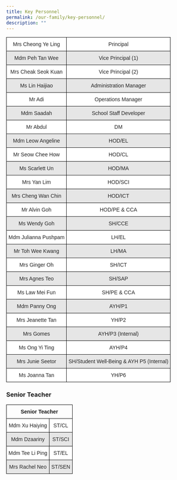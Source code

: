 ```yaml
---
title: Key Personnel
permalink: /our-family/key-personnel/
description: ""
---
```

<style type="text/css">
.tg  {border-collapse:collapse;border-spacing:0;}
.tg td{border-color:black;border-style:solid;border-width:1px;font-family:Arial, sans-serif;font-size:14px;
  overflow:hidden;padding:10px 5px;word-break:normal;}
.tg th{border-color:black;border-style:solid;border-width:1px;font-family:Arial, sans-serif;font-size:14px;
  font-weight:normal;overflow:hidden;padding:10px 5px;word-break:normal;}
.tg .tg-baqh{text-align:center;vertical-align:top}
.tg .tg-a3j2{background-color:#FFF;color:#222;text-align:center;vertical-align:middle}
.tg .tg-gj5f{background-color:#E6E6E6;color:#222;text-align:center;vertical-align:middle}
</style>
<table class="tg">
<thead>
  <tr>
    <th class="tg-a3j2">Mrs Cheong Ye Ling</th>
    <th class="tg-a3j2">Principal</th>
  </tr>
</thead>
<tbody>
  <tr>
    <td class="tg-gj5f">Mdm Peh Tan Wee</td>
    <td class="tg-gj5f">Vice Principal (1)</td>
  </tr>
  <tr>
    <td class="tg-a3j2">Mrs Cheak Seok Kuan</td>
    <td class="tg-a3j2">Vice Principal (2)</td>
  </tr>
  <tr>
    <td class="tg-gj5f">Ms Lin Haijiao</td>
    <td class="tg-gj5f">Administration Manager</td>
  </tr>
  <tr>
    <td class="tg-a3j2">Mr Adi</td>
    <td class="tg-a3j2">Operations Manager</td>
  </tr>
  <tr>
    <td class="tg-gj5f">Mdm Saadah</td>
    <td class="tg-gj5f">School Staff Developer</td>
  </tr>
  <tr>
    <td class="tg-a3j2">Mr Abdul</td>
    <td class="tg-a3j2">DM</td>
  </tr>
  <tr>
    <td class="tg-gj5f">Mdm Leow Angeline</td>
    <td class="tg-gj5f">HOD/EL</td>
  </tr>
  <tr>
    <td class="tg-a3j2">Mr Seow Chee How</td>
    <td class="tg-a3j2">HOD/CL</td>
  </tr>
  <tr>
    <td class="tg-gj5f">Ms Scarlett Un</td>
    <td class="tg-gj5f">HOD/MA</td>
  </tr>
  <tr>
    <td class="tg-a3j2">Mrs Yan Lim</td>
    <td class="tg-a3j2">HOD/SCI</td>
  </tr>
   <tr>
    <td class="tg-gj5f">Mrs Cheng Wan Chin</td>
    <td class="tg-gj5f">HOD/ICT</td>
  </tr>
  <tr>
    <td class="tg-a3j2">Mr Alvin Goh</td>
    <td class="tg-a3j2">HOD/PE &amp; CCA</td>
  </tr>
  <tr>
    <td class="tg-gj5f">Ms Wendy Goh</td>
    <td class="tg-gj5f">SH/CCE</td>
  </tr>
  <tr>
    <td class="tg-a3j2">Mdm Julianna Pushpam</td>
    <td class="tg-a3j2">LH/EL</td>
  </tr>
    <tr>
    <td class="tg-gj5f">Mr Toh Wee Kwang</td>
    <td class="tg-gj5f">LH/MA</td>
  </tr>
  <tr>
    <td class="tg-a3j2">Mrs Ginger Oh</td>
    <td class="tg-a3j2">SH/ICT</td>
  </tr>
  <tr>
    <td class="tg-gj5f">Mrs Agnes Teo</td>
    <td class="tg-gj5f">SH/SAP</td>
  </tr>
  <tr>
    <td class="tg-a3j2">Ms Law Mei Fun</td>
    <td class="tg-a3j2">SH/PE &amp; CCA</td>
  </tr>
  <tr>
    <td class="tg-gj5f">Mdm Panny Ong</td>
    <td class="tg-gj5f">AYH/P1</td>
  </tr>
  <tr>
    <td class="tg-a3j2">Mrs Jeanette Tan</td>
    <td class="tg-a3j2">YH/P2</td>
  </tr>
	<tr>
    <td class="tg-gj5f">Mrs Gomes</td>
    <td class="tg-gj5f">AYH/P3 (Internal)</td>
  </tr>
	<tr>
    <td class="tg-a3j2">Ms Ong Yi Ting</td>
    <td class="tg-a3j2">AYH/P4</td>
  </tr>
   <tr>
    <td class="tg-gj5f">Mrs Junie Seetor</td>
    <td class="tg-gj5f">SH/Student Well-Being &amp; AYH P5 (Internal)</td>
  </tr>
  <tr>
    <td class="tg-a3j2">Ms Joanna Tan</td>
    <td class="tg-a3j2">YH/P6</td>
  </tr>
</tbody>
</table>

### Senior Teacher

<style type="text/css">
.tg  {border-collapse:collapse;border-spacing:0;}
.tg td{border-color:black;border-style:solid;border-width:1px;font-family:Arial, sans-serif;font-size:14px;
  overflow:hidden;padding:10px 5px;word-break:normal;}
.tg th{border-color:black;border-style:solid;border-width:1px;font-family:Arial, sans-serif;font-size:14px;
  font-weight:normal;overflow:hidden;padding:10px 5px;word-break:normal;}
.tg .tg-baqh{text-align:center;vertical-align:top}
.tg .tg-a3j2{background-color:#FFF;color:#222;text-align:center;vertical-align:middle}
.tg .tg-gj5f{background-color:#E6E6E6;color:#222;text-align:center;vertical-align:middle}
</style>
<table class="tg">
<thead>
  <tr>
    <th class="tg-baqh" colspan="2"><span style="font-weight:bold">Senior Teacher</span></th>
  </tr>
</thead>
<tbody>
  <tr>
    <td class="tg-a3j2">Mdm Xu Haiying</td>
    <td class="tg-a3j2">ST/CL</td>
  </tr>
  <tr>
    <td class="tg-gj5f">Mdm Dzaariny</td>
    <td class="tg-gj5f">ST/SCI</td>
  </tr>
    <tr>
    <td class="tg-a3j2">Mdm Tee Li Ping</td>
    <td class="tg-a3j2">ST/EL</td>
  </tr>
    <tr>
    <td class="tg-gj5f">Mrs Rachel Neo</td>
    <td class="tg-gj5f">ST/SEN</td>
  </tr>
</tbody>
</table>